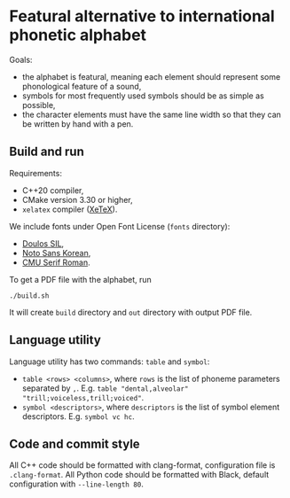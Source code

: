 # Featural alternative to international phonetic alphabet

Goals:

  *  the alphabet is featural, meaning each element should represent some phonological feature of a sound, 
  *  symbols for most frequently used symbols should be as simple as possible, 
  *  the character elements must have the same line width so that they can be written by hand with a pen. 

## Build and run

Requirements:

  * C++20 compiler,
  * CMake version 3.30 or higher,
  * `xelatex` compiler ([XeTeX](https://tug.org/xetex/)).

We include fonts under Open Font License (`fonts` directory):

  * [Doulos SIL](https://software.sil.org/doulos/download/),
  * [Noto Sans Korean](https://fonts.google.com/noto/specimen/Noto+Sans+KR),
  * [CMU Serif Roman](https://cm-unicode.sourceforge.io/index.html).

To get a PDF file with the alphabet, run

```shell
./build.sh
```

It will create `build` directory and `out` directory with output PDF file.

## Language utility

Language utility has two commands: `table` and `symbol`:

  *  `table <rows> <columns>`, where `rows` is the list of phoneme parameters separated by `,`. E.g. `table "dental,alveolar" "trill;voiceless,trill;voiced"`. 
  *  `symbol <descriptors>`, where `descriptors` is the list of symbol element descriptors. E.g. `symbol vc hc`. 

## Code and commit style

All C++ code should be formatted with clang-format, configuration file is `.clang-format`. All Python code should be formatted with Black, default configuration with `--line-length 80`.

